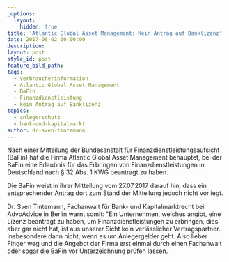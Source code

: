 ```yaml
---
_options:
  layout:
    hidden: true
title: 'Atlantic Global Asset Management: Kein Antrag auf Banklizenz'
date: 2017-08-02 00:00:00
description:
layout: post
style_id: post
feature_bild_path:
tags:
  - Verbraucherinformation
  - Atlantic Global Asset Management
  - BaFin
  - Finanzdienstleistung
  - kein Antrag auf Banklizenz
topics:
  - anlegerschutz
  - bank-und-kapitalmarkt
author: dr-sven-tintemann
---
```



Nach einer Mitteilung der Bundesanstalt für Finanzdienstleistungsaufsicht (BaFin) hat die Firma Atlantic Global Asset Management behauptet, bei der BaFin eine Erlaubnis für das Erbringen von Finanzdienstleistungen in Deutschland nach § 32 Abs. 1 KWG beantragt zu haben.

Die BaFin weist in ihrer Mitteilung vom 27.07.2017 darauf hin, dass ein entsprechender Antrag dort zum Stand der Mitteilung jedoch nicht vorliegt.

Dr. Sven Tintemann, Fachanwalt für Bank- und Kapitalmarktrecht bei AdvoAdvice in Berlin warnt somit: "Ein Unternehmen, welches angibt, eine Lizenz beantragt zu haben, um Finanzdienstleistungen zu erbringen, dies aber gar nicht hat, ist aus unserer Sicht kein verlässlicher Vertragspartner. Insbesondere dann nicht, wenn es um Anlegergelder geht. Also lieber Finger weg und die Angebot der Firma erst einmal durch einen Fachanwalt oder sogar die BaFin vor Unterzeichnung prüfen lassen.
